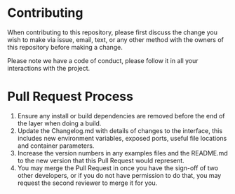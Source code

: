 # Contributing

When contributing to this repository, please first discuss the change you wish to make via
issue, email, text, or any other method with the owners of this repository before making a change.

Please note we have a code of conduct, please follow it in all your interactions with the project.

# Pull Request Process
1. Ensure any install or build dependencies are removed before the end of the layer when doing a build.
2. Update the Changelog.md with details of changes to the interface, this includes new environment variables, exposed ports, useful file locations and container parameters.
3. Increase the version numbers in any examples files and the README.md to the new version that this Pull Request would represent.
4. You may merge the Pull Request in once you have the sign-off of two other developers, or if you do not have permission to do that, you may request the second reviewer to merge it for you.
